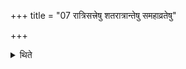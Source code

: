 +++
title = "07 रात्रिसत्त्रेषु शतरात्रान्तेषु समहाव्रतेषु"

+++

<details><summary>थिते</summary>

रात्रिसत्त्रेषु शतरात्रान्तेषु समहाव्रतेषु त्रिषु च सारस्वतेषु सत्त्रेषु काठकचातुर्मास्येषु साध्यानां षडहवर्जितेषु विश्वसृजामयने प्रजापतेः सहस्रसंवत्सरयोश्च वैश्वसृजोऽग्निर्नियतः ७
</details>
